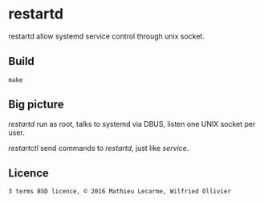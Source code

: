 restartd
=======

restartd allow systemd service control through unix socket.

Build
-----

    make

Big picture
-----------

_restartd_ run as root, talks to systemd via DBUS, listen one UNIX socket per user.

_restartctl_ send commands to _restartd_, just like _service_.

Licence
-------

    3 terms BSD licence, © 2016 Mathieu Lecarme, Wilfried Ollivier
